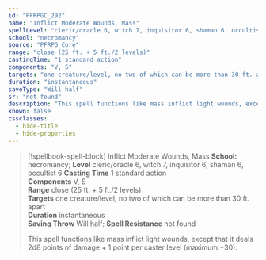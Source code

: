 ```yaml
---
id: "PFRPGC_292"
name: "Inflict Moderate Wounds, Mass"
spellLevel: "cleric/oracle 6, witch 7, inquisitor 6, shaman 6, occultist 6"
school: "necromancy"
source: "PFRPG Core"
range: "close (25 ft. + 5 ft./2 levels)"
castingTime: "1 standard action"
components: "V, S"
targets: "one creature/level, no two of which can be more than 30 ft. apart"
duration: "instantaneous"
saveType: "Will half"
sr: "not found"
description: "This spell functions like mass inflict light wounds, except that it deals 2d8 points of damage + 1 point per caster level (maximum +30)."
known: false
cssclasses:
  - hide-title
  - hide-properties
---
```


> [!spellbook-spell-block] Inflict Moderate Wounds, Mass
> **School:** necromancy; **Level** cleric/oracle 6, witch 7, inquisitor 6, shaman 6, occultist 6
> **Casting Time** 1 standard action  
> **Components** V, S  
> **Range** close (25 ft. + 5 ft./2 levels)  
> **Targets** one creature/level, no two of which can be more than 30 ft. apart  
> **Duration** instantaneous  
> **Saving Throw** Will half; **Spell Resistance** not found
> 
> This spell functions like mass inflict light wounds, except that it deals 2d8 points of damage + 1 point per caster level (maximum +30).